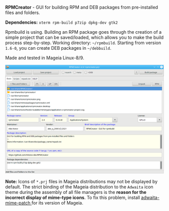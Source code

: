 **RPMCreator** - GUI for building RPM and DEB packages from pre-installed files and folders.

**Dependencies:** `xterm rpm-build p7zip dpkg-dev gtk2`

Rpmbuild is using. Building an RPM package goes through the creation of a simple project that can be saved/loaded, which allows you to make the build process step-by-step. Working directory: `~/rpmbuild`. Starting from version `1.6-0`, you can create DEB packages in `~/debbuild`.

Made and tested in Mageia Linux-8/9.
 
![](https://github.com/AKotov-dev/RPMCreator/blob/main/ScreenShot5.png)

**Note:** Icons of `*.prj` files in Mageia distributions may not be displayed by default. The strict binding of the Mageia distribution to the `Adwaita` icon theme during the assembly of all file managers is the **reason for the incorrect display of mime-type icons**. To fix this problem, install [adwaita-mime-patch ](https://github.com/AKotov-dev/adwaita-mime-patch) for its version of Mageia.
